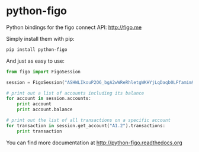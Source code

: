 python-figo
===========

Python bindings for the figo connect API: http://figo.me

Simply install them with pip:

```bash
pip install python-figo
```

And just as easy to use:
```python
from figo import FigoSession

session = FigoSession("ASHWLIkouP2O6_bgA2wWReRhletgWKHYjLqDaqb0LFfamim9RjexTo22ujRIP_cjLiRiSyQXyt2kM1eXU2XLFZQ0Hro15HikJQT_eNeT_9XQ")

# print out a list of accounts including its balance
for account in session.accounts:
    print account
    print account.balance

# print out the list of all transactions on a specific account
for transaction in session.get_account("A1.2").transactions:
    print transaction
```

You can find more documentation at http://python-figo.readthedocs.org
